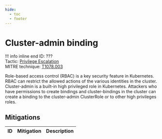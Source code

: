 ```yaml
---
hide:
  - toc
  - footer
---
```


# Cluster-admin binding

!!! info inline end
    ID: ???<br>
    Tactic: [Privilege Escalation](../tactics/PrivilegeEscalation/index.md) <br>
    MITRE technique: [T1078.003](https://attack.mitre.org/techniques/T1078/003/)

Role-based access control (RBAC) is a key security feature in Kubernetes. RBAC can restrict the allowed actions of the various identities in the cluster. Cluster-admin is a built-in high privileged role in Kubernetes. Attackers who have permissions to create bindings and cluster-bindings in the cluster can create a binding to the cluster-admin ClusterRole or to other high privileges roles.

## Mitigations

|ID|Mitigation|Description|
|--|----------|-----------|